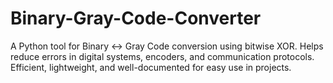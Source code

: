 # Binary-Gray-Code-Converter
A Python tool for Binary ↔ Gray Code conversion using bitwise XOR. Helps reduce errors in digital systems, encoders, and communication protocols. Efficient, lightweight, and well-documented for easy use in projects.
